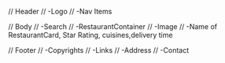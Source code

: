 // Header 
//     -Logo 
//     -Nav Items 

// Body 
//     -Search
//     -RestaurantContainer
            // -Image
            // -Name of RestaurantCard, Star Rating, cuisines,delivery time 

// Footer 
//     -Copyrights
//     -Links
//     -Address
//     -Contact 